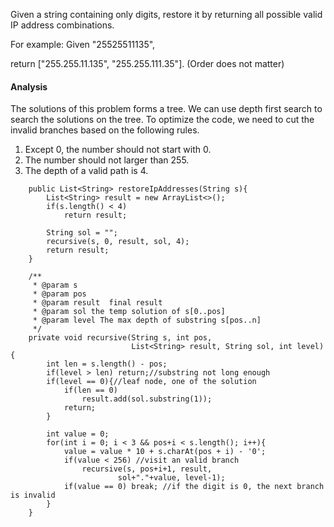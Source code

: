 Given a string containing only digits, restore it by returning all possible valid IP address combinations.

For example:
Given "25525511135",

return ["255.255.11.135", "255.255.111.35"]. (Order does not matter) 

#### Analysis

The solutions of this problem forms a tree. We can use depth first search to search the solutions on the tree. 
To optimize the code, we need to cut the invalid branches based on the following rules.

1. Except 0, the number should not start with 0.
1. The number should not larger than 255.
1. The depth of a valid path is 4.

```
    public List<String> restoreIpAddresses(String s){
        List<String> result = new ArrayList<>();
        if(s.length() < 4) 
            return result;
        
        String sol = "";
        recursive(s, 0, result, sol, 4);
        return result;
    }

    /**
     * @param s
     * @param pos
     * @param result  final result
     * @param sol the temp solution of s[0..pos]
     * @param level The max depth of substring s[pos..n]
     */
    private void recursive(String s, int pos,
                           List<String> result, String sol, int level){
        int len = s.length() - pos;
        if(level > len) return;//substring not long enough
        if(level == 0){//leaf node, one of the solution
            if(len == 0)
                result.add(sol.substring(1));
            return;
        }

        int value = 0;
        for(int i = 0; i < 3 && pos+i < s.length(); i++){
            value = value * 10 + s.charAt(pos + i) - '0';
            if(value < 256) //visit an valid branch
                recursive(s, pos+i+1, result,
                        sol+"."+value, level-1);
            if(value == 0) break; //if the digit is 0, the next branch is invalid
        }
    }
```
